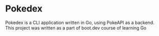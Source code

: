 # Pokedex
Pokedex is a CLI application written in Go, using PokeAPI as a backend. This project was written as a part of boot.dev course of learning Go
